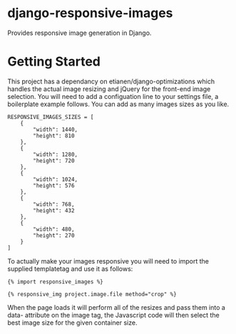 django-responsive-images
========================

Provides responsive image generation in Django.


Getting Started
===============

This project has a dependancy on etianen/django-optimizations which handles the actual image resizing and jQuery for the front-end image selection.  You will need to add a configuation line to your settings file, a boilerplate example follows. You can add as many images sizes as you like.

```
RESPONSIVE_IMAGES_SIZES = [
    {
        "width": 1440,
        "height": 810
    },
    {
        "width": 1280,
        "height": 720
    },
    {
        "width": 1024,
        "height": 576
    },
    {
        "width": 768,
        "height": 432
    },
    {
        "width": 480,
        "height": 270
    }
]

```

To actually make your images responsive you will need to import the supplied templatetag and use it as follows:

```
{% import responsive_images %}

{% responsive_img project.image.file method="crop" %}
```

When the page loads it will perform all of the resizes and pass them into a data- attribute on the image tag, the Javascript code will then select the best image size for the given container size.
